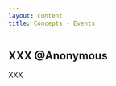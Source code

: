 ```yaml
---
layout: content
title: Concepts - Events
---
```


<div class="content-contents text-left" data-open="false" data-icon="&#xf068;,&#xf067;"><embed/></div>

## XXX @Anonymous

XXX

<div class="content-linebreak"></div>
<div class="content-image" data-url="docs/assets/images/plato.png" data-width="200px" data-label="Concept: XXX"></div>
<div class="content-linebreak"></div>


